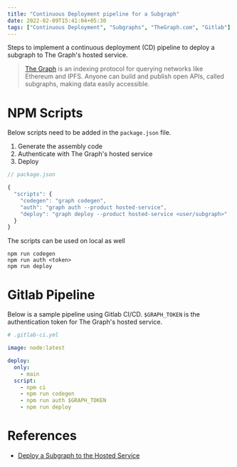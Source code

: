```yaml
---
title: "Continuous Deployment pipeline for a Subgraph"
date: 2022-02-09T15:41:04+05:30
tags: ["Continuous Deployment", "Subgraphs", "TheGraph.com", "Gitlab"]
---
```


Steps to implement a continuous deployment (CD) pipeline to deploy a subgraph to The Graph's hosted service.

> [The Graph](https://thegraph.com/) is an indexing protocol for querying networks like Ethereum and IPFS. Anyone can build and publish open APIs, called subgraphs, making data easily accessible.

# NPM Scripts
Below scripts need to be added in the `package.json` file.

1. Generate the assembly code
2. Authenticate with The Graph's hosted service
3. Deploy

```javascript
// package.json

{
  "scripts": {
    "codegen": "graph codegen",
    "auth": "graph auth --product hosted-service",
    "deploy": "graph deploy --product hosted-service <user/subgraph>"
  }
}
```
The scripts can be used on local as well

```
npm run codegen
npm run auth <token>
npm run deploy
```

# Gitlab Pipeline
Below is a sample pipeline using Gitlab CI/CD. `$GRAPH_TOKEN` is the authentication token for The Graph's hosted service.

```yml
# .gitlab-ci.yml 

image: node:latest

deploy:
  only:
    - main
  script:
    - npm ci
    - npm run codegen
    - npm run auth $GRAPH_TOKEN
    - npm run deploy
```

# References
- [Deploy a Subgraph to the Hosted Service](https://thegraph.com/docs/en/hosted-service/deploy-subgraph-hosted/)